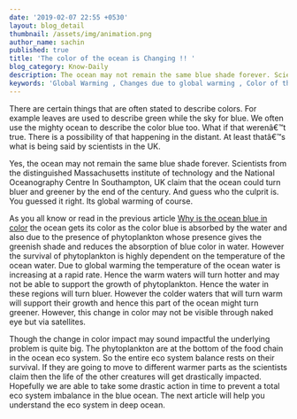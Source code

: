 ```yaml
---
date: '2019-02-07 22:55 +0530'
layout: blog_detail
thumbnail: /assets/img/animation.png
author_name: sachin
published: true
title: 'The color of the ocean is Changing !! '
blog_category: Know-Daily
description: The ocean may not remain the same blue shade forever. Scientists from all ...
keywords: 'Global Warming , Changes due to global warming , Color of the ocean '
---
```

 There are certain things that are often stated to describe colors. For example leaves are used to describe green while the sky for blue. We often use the mighty ocean to describe the color blue too. What if that werenâ€™t true. There is a possibility of that happening in the distant. At least thatâ€™s what is being said by scientists in the UK. 

Yes, the ocean may not remain the same blue shade forever. Scientists from the distinguished Massachusetts institute of technology and the National Oceanography Centre In Southampton, UK claim that the ocean could turn bluer and greener by the end of the century. And guess who the culprit is. You guessed it right. Its global warming of course.
  
As you all know or read in the previous article [Why is the ocean blue in color](http://www.toknowisgood.com/2019/02/06/why-is-the-ocean-blue-in-color.html) the ocean gets its color as the color blue is absorbed by the water and also due to the presence of phytoplankton whose presence gives the greenish shade and reduces the absorption of blue color in water. However the survival of phytoplankton is highly dependent on the temperature of the ocean water. Due to global warming the temperature of the ocean water is increasing at a rapid rate. Hence the warm waters will turn hotter and may not be able to support the growth of phytoplankton. Hence the water in these regions will turn bluer. However the colder waters that will turn warm will support their growth and hence this part of the ocean might turn greener. However, this change in color may not be visible through naked eye but via satellites.

Though the change in color impact may sound impactful the underlying problem is quite big. The phytoplankton are at the bottom of the food chain in the ocean eco system. So the entire eco system balance rests on their survival. If they are going to move to different warmer parts as the scientists claim then the life of the other creatures will get drastically impacted. Hopefully we are able to take some drastic action in time to prevent a total eco system imbalance in the blue ocean. The next article will help you understand the eco system in deep ocean.
